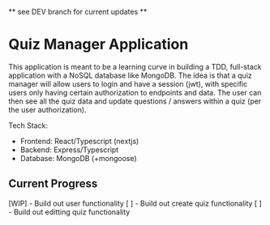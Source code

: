 ** see DEV branch for current updates **


# Quiz Manager Application

This application is meant to be a learning curve in building a TDD, full-stack application with a NoSQL database like MongoDB. The idea is that a quiz manager will allow users to login and have a session (jwt), with specific users only having certain authorization to endpoints and data. The user can then see all the quiz data and update questions / answers within a quiz (per the user authorization).

Tech Stack:
  - Frontend: React/Typescript (nextjs)
  - Backend: Express/Typescript
  - Database: MongoDB (+mongoose)

## Current Progress

[WIP] - Build out user functionality
[ ] - Build out create quiz functionality
[ ] - Build out editting quiz functionality
